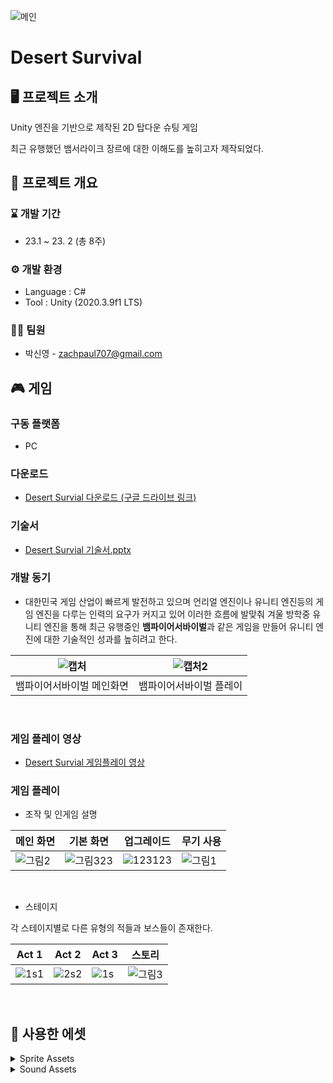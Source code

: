 ![메인](https://github.com/zachpaul7/Desert_Survival/assets/60610390/408b8b32-e0ea-4c48-bbc5-3af26687451e)

# Desert Survival

## 🖥 프로젝트 소개
Unity 엔진을 기반으로 제작된 2D 탑다운 슈팅 게임

최근 유행했던 뱀서라이크 장르에 대한 이해도를 높히고자 제작되었다.

## 📢 프로젝트 개요
### ⌛ 개발 기간
* 23.1 ~ 23. 2 (총 8주)

### ⚙ 개발 환경
- Language : C#
- Tool : Unity (2020.3.9f1 LTS)

### 👩‍💻 팀원
- 박신영 - zachpaul707@gmail.com

## 🎮 게임
### 구동 플랫폼 
- PC
  
### 다운로드
- [Desert Survial 다운로드 (구글 드라이브 링크)](https://drive.google.com/file/d/1HgX5sLF5sVc0NzdDUDHy5YpNeMChVwuu/view?usp=drive_link)

### 기술서
- [Desert Survial 기술서.pptx](https://drive.google.com/file/d/1K30l8I0RPj-OAQrz0xnbfSnm66s5X5Qp/view?usp=drive_link)

### 개발 동기
- 대한민국 게임 산업이 빠르게 발전하고 있으며 언리얼 엔진이나 유니티 엔진등의 게임 엔진을 다루는 인력의 요구가 커지고 있어 이러한 흐름에 발맞춰 겨울 방학중 유니티 엔진을 통해 최근 유행중인 **뱀파이어서바이벌**과 같은 게임을 만들어 유니티 엔진에 대한 기술적인 성과를 높히려고 한다.
  
|![캡처](https://github.com/zachpaul7/Conquering_the_Universe_Alone/assets/60610390/c7a4e1bb-53f5-467e-9af5-7fb447eef766)|![캡처2](https://github.com/zachpaul7/Conquering_the_Universe_Alone/assets/60610390/f6190606-6221-4071-ae72-f635c89610f1)|
|------|---|
| 뱀파이어서바이벌 메인화면 | 뱀파이어서바이벌 플레이 |
<br/>

### 게임 플레이 영상
- [Desert Survial 게임플레이 영상](https://drive.google.com/file/d/1e8ZseRmmKiHovREAUEZkr98MoeBzcQAP/view?usp=drive_link)

### 게임 플레이
- 조작 및 인게임 설명
  
|메인 화면|기본 화면|업그레이드|무기 사용|
|---|---|---|---|
|![그림2](https://github.com/zachpaul7/Conquering_the_Universe_Alone/assets/60610390/98b8a14b-ec86-4c5a-826a-6ad0121d83b8)|![그림323](https://github.com/zachpaul7/Conquering_the_Universe_Alone/assets/60610390/39f5bf65-3599-450c-96fe-91852fd2fdd3)|![123123](https://github.com/zachpaul7/Conquering_the_Universe_Alone/assets/60610390/16e03681-4751-42a4-99b8-d951ea11e1a1)|![그림1](https://github.com/zachpaul7/Conquering_the_Universe_Alone/assets/60610390/461387c0-53dd-4832-b536-8dea2e8b91a1)|
<br/>

- 스테이지

각 스테이지별로 다른 유형의 적들과 보스들이 존재한다.

|Act 1|Act 2|Act 3|스토리|
|---|---|---|---|
|![1s1](https://github.com/zachpaul7/Conquering_the_Universe_Alone/assets/60610390/39180454-15fa-431b-b616-351c24cef7d1)|![2s2](https://github.com/zachpaul7/Conquering_the_Universe_Alone/assets/60610390/2cc241ba-2a34-4cf0-b44c-dd8cc6dd3d24)|![1s](https://github.com/zachpaul7/Conquering_the_Universe_Alone/assets/60610390/fdec7778-de0f-4d6a-88a3-8e017c13c169)|![그림3](https://github.com/zachpaul7/Conquering_the_Universe_Alone/assets/60610390/60095acf-437a-402a-b534-4208f0715418)|
<br/>

## 🛒 사용한 에셋

<details>
  <summary>Sprite Assets</summary>
  - MainShip - https://foozlecc.itch.io/void-main-ship <br>
  - Act1 Enemy - https://foozlecc.itch.io/void-fleet-pack-1 <br>
  - Act2 Enemy - https://foozlecc.itch.io/void-fleet-pack-2 <br>
  - Act3 Enemy - https://foozlecc.itch.io/void-fleet-pack-3 <br>
  - Upgrade Icon - https://foozlecc.itch.io/void-pickups-pack <br>
  - 체력 - https://hochupitsu.itch.io/heart-and-mana <br>
  - License : (Creative Commons Zero, CC0) http://creativecommons.org/publicdomain/zero/1.0/ <br>
</details>

<details>
  <summary>Sound Assets</summary>
  - MainMenu - Music: Going to Space by HenrIT / Free download: https://filmmusic.io/song/10483-going-to-space <br>
  - Act1 BGM - Music: The Only Way Is Through by Phat Sounds / Free download: https://filmmusic.io/song/11756-the-only-way-is-through <br>
  - Act2 BGM - Music: Unveiling Mysteries by Serge Brison / Free download: https://filmmusic.io/song/11556-unveiling-mysteries <br>
  - Act3 BGM - Music: Mystic Tranquility by MusicLFiles / Free download: https://filmmusic.io/song/11031-mystic-tranquility <br>
  - Story BGM - Music: Nowhere (instrumental) by Sascha Ende / Free download: https://filmmusic.io/song/379-nowhere-instrumental <br>
  - StoryEnd - Music: Feeling Full Of Joy Piano Solo by MusicLFiles / Free download: https://filmmusic.io/song/8165-feeling-full-of-joy-piano-solo <br>
  - GameOver - Music: Pumpkin Demon by WinnieTheMoog / Free download: https://filmmusic.io/song/6866-pumpkin-demon <br>
  - Victory - Music: Victory by Alexander Nakarada / Free download: https://filmmusic.io/song/4924-victory <br>
  - License : CC BY 4.0 https://filmmusic.io/standard-license <br>
</details>
